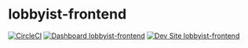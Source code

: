 # lobbyist-frontend

[![CircleCI](https://circleci.com/gh/allanglez/lobbyist-frontend.svg?style=shield)](https://circleci.com/gh/allanglez/lobbyist-frontend)
[![Dashboard lobbyist-frontend](https://img.shields.io/badge/dashboard-lobbyist_frontend-yellow.svg)](https://dashboard.pantheon.io/sites/1408e6b1-2c9d-41f7-aa9c-d0e0920cba1c#dev/code)
[![Dev Site lobbyist-frontend](https://img.shields.io/badge/site-lobbyist_frontend-blue.svg)](http://dev-lobbyist-frontend.pantheonsite.io/)